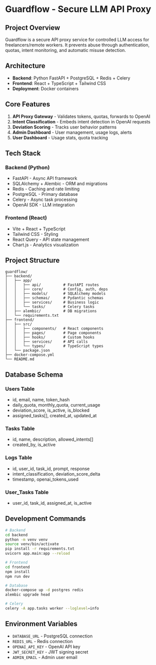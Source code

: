 # Guardflow - Secure LLM API Proxy

## Project Overview
Guardflow is a secure API proxy service for controlled LLM access for freelancers/remote workers. It prevents abuse through authentication, quotas, intent monitoring, and automatic misuse detection.

## Architecture
- **Backend**: Python FastAPI + PostgreSQL + Redis + Celery
- **Frontend**: React + TypeScript + Tailwind CSS
- **Deployment**: Docker containers

## Core Features
1. **API Proxy Gateway** - Validates tokens, quotas, forwards to OpenAI
2. **Intent Classification** - Embeds intent detection in OpenAI requests
3. **Deviation Scoring** - Tracks user behavior patterns
4. **Admin Dashboard** - User management, usage logs, alerts
5. **User Dashboard** - Usage stats, quota tracking

## Tech Stack
### Backend (Python)
- FastAPI - Async API framework
- SQLAlchemy + Alembic - ORM and migrations
- Redis - Caching and rate limiting
- PostgreSQL - Primary database
- Celery - Async task processing
- OpenAI SDK - LLM integration

### Frontend (React)
- Vite + React + TypeScript
- Tailwind CSS - Styling
- React Query - API state management
- Chart.js - Analytics visualization

## Project Structure
```
guardflow/
├── backend/
│   ├── app/
│   │   ├── api/          # FastAPI routes
│   │   ├── core/         # Config, auth, deps
│   │   ├── models/       # SQLAlchemy models
│   │   ├── schemas/      # Pydantic schemas
│   │   ├── services/     # Business logic
│   │   └── tasks/        # Celery tasks
│   ├── alembic/          # DB migrations
│   └── requirements.txt
├── frontend/
│   ├── src/
│   │   ├── components/   # React components
│   │   ├── pages/        # Page components
│   │   ├── hooks/        # Custom hooks
│   │   ├── services/     # API calls
│   │   └── types/        # TypeScript types
│   └── package.json
├── docker-compose.yml
└── README.md
```

## Database Schema
### Users Table
- id, email, name, token_hash
- daily_quota, monthly_quota, current_usage
- deviation_score, is_active, is_blocked
- assigned_tasks[], created_at, updated_at

### Tasks Table
- id, name, description, allowed_intents[]
- created_by, is_active

### Logs Table
- id, user_id, task_id, prompt, response
- intent_classification, deviation_score_delta
- timestamp, openai_tokens_used

### User_Tasks Table
- user_id, task_id, assigned_at, is_active

## Development Commands
```bash
# Backend
cd backend
python -m venv venv
source venv/bin/activate
pip install -r requirements.txt
uvicorn app.main:app --reload

# Frontend
cd frontend
npm install
npm run dev

# Database
docker-compose up -d postgres redis
alembic upgrade head

# Celery
celery -A app.tasks worker --loglevel=info
```

## Environment Variables
- `DATABASE_URL` - PostgreSQL connection
- `REDIS_URL` - Redis connection
- `OPENAI_API_KEY` - OpenAI API key
- `JWT_SECRET_KEY` - JWT signing secret
- `ADMIN_EMAIL` - Admin user email